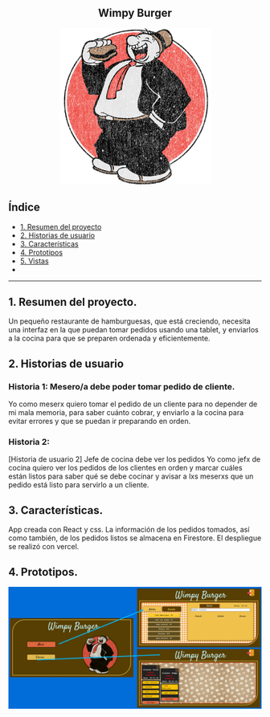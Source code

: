 <h2 align="center"> Wimpy Burger</h2>
 <div align="center"><img src = "src\img-jsx\pilon.png" width="300"></div>


## Índice


* [1. Resumen del proyecto](#1-resumen-del-proyecto)
* [2. Historias de usuario](#2-historias-de-usuario)
* [3. Características](#2-características)
* [4. Prototipos](#3-prototipos)
* [5. Vistas](#5-vistas)
* 


***

## 1. Resumen del proyecto.

Un pequeño restaurante de hamburguesas, que está creciendo, necesita una interfaz en la que puedan tomar pedidos usando una tablet, y enviarlos a la cocina para que se preparen ordenada y eficientemente.



## 2. Historias de usuario

### Historia 1: Mesero/a debe poder tomar pedido de cliente.

Yo como meserx quiero tomar el pedido de un cliente para no depender de mi mala memoria, para saber cuánto cobrar, y enviarlo a la cocina para evitar errores y que se puedan ir preparando en orden.

### Historia 2:
[Historia de usuario 2] Jefe de cocina debe ver los pedidos
Yo como jefx de cocina quiero ver los pedidos de los clientes en orden y marcar cuáles están listos para saber qué se debe cocinar y avisar a lxs meserxs que un pedido está listo para servirlo a un cliente.


## 3. Características.
App creada con React y css. La información de los pedidos tomados, así como también, de los pedidos listos se almacena en Firestore. El despliegue se realizó con vercel.


## 4. Prototipos.
 <img src="src\img-jsx\Proto.jpg">
 




